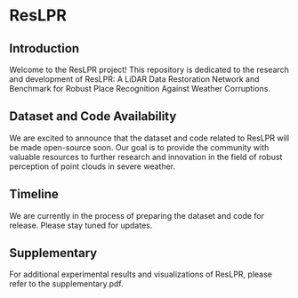 # ResLPR

## Introduction
Welcome to the ResLPR project! This repository is dedicated to the research and development of ResLPR: A LiDAR Data Restoration Network and Benchmark for
Robust Place Recognition Against Weather Corruptions.

## Dataset and Code Availability
We are excited to announce that the dataset and code related to ResLPR will be made open-source soon. Our goal is to provide the community with valuable resources to further research and innovation in the field of robust perception of point clouds in severe weather.

## Timeline
We are currently in the process of preparing the dataset and code for release. Please stay tuned for updates.

## Supplementary
For additional experimental results and visualizations of ResLPR, please refer to the supplementary.pdf.
